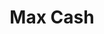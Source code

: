 ---
facebook: https://facebook.com/maxcashofficial
instagram: https://instagram.com/maxcashofficial
linkedin: https://linkedin.com/company/max-cash-official
logohandle: maxcash
sort: maxcash
title: Max Cash
twitter: https://x.com/MaxCashOfficial
website: https://maxcash.com/
youtube: https://youtube.com/@maxcashofficial
---